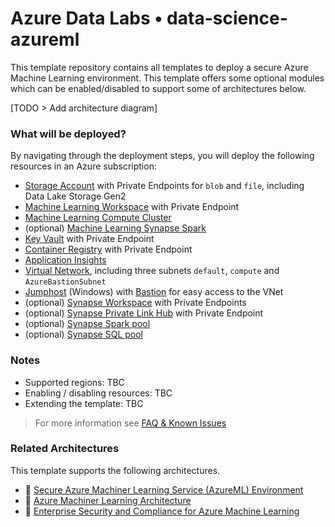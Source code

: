 # Azure Data Labs • data-science-azureml

This template repository contains all templates to deploy a secure Azure Machine Learning environment. This template offers some optional modules which can be enabled/disabled to support some of architectures below.

[TODO > Add architecture diagram]

### What will be deployed?

By navigating through the deployment steps, you will deploy the following resources in an Azure subscription:

- [Storage Account](https://github.com/Azure/azure-data-labs-modules/tree/main/terraform/storage-account) with Private Endpoints for `blob` and `file`, including Data Lake Storage Gen2
- [Machine Learning Workspace](https://github.com/Azure/azure-data-labs-modules/tree/main/terraform/machine-learning/machine-learning-workspace) with Private Endpoint
- [Machine Learning Compute Cluster](https://github.com/Azure/azure-data-labs-modules/tree/main/terraform/machine-learning/machine-learning-compute-cluster)
- (optional) [Machine Learning Synapse Spark](https://github.com/Azure/azure-data-labs-modules/tree/main/terraform/machine-learning/machine-learning-synapse-spark)
- [Key Vault](https://github.com/Azure/azure-data-labs-modules/tree/main/terraform/key-vault) with Private Endpoint
- [Container Registry](https://github.com/Azure/azure-data-labs-modules/tree/main/terraform/container-registry) with Private Endpoint
- [Application Insights](https://github.com/Azure/azure-data-labs-modules/tree/main/terraform/application-insights)
- [Virtual Network](https://github.com/Azure/azure-data-labs-modules/tree/main/terraform/virtual-network), including three subnets `default`, `compute` and `AzureBastionSubnet` 
- [Jumphost](https://github.com/Azure/azure-data-labs-modules/tree/main/terraform/virtual-machine) (Windows) with [Bastion](https://github.com/Azure/azure-data-labs-modules/tree/main/terraform/bastion-host) for easy access to the VNet
- (optional) [Synapse Workspace](https://github.com/Azure/azure-data-labs-modules/tree/main/terraform/synapse/synapse-workspace) with Private Endpoints
- (optional) [Synapse Private Link Hub](https://github.com/Azure/azure-data-labs-modules/tree/main/terraform/synapse/synapse-private-link-hub) with Private Endpoint
- (optional) [Synapse Spark pool](https://github.com/Azure/azure-data-labs-modules/tree/main/terraform/synapse/synapse-spark-pool)
- (optional) [Synapse SQL pool](https://github.com/Azure/azure-data-labs-modules/tree/main/terraform/synapse/synapse-sql-pool)

### Notes

- Supported regions: TBC
- Enabling / disabling resources: TBC
- Extending the template: TBC

> For more information see [FAQ & Known Issues](../assets/docs/adl-knownissues.md)

### Related Architectures

This template supports the following architectures.

- 📘 [Secure Azure Machiner Learning Service (AzureML) Environment](https://techcommunity.microsoft.com/t5/fasttrack-for-azure/secure-azure-machine-learning-service-azureml-environment/ba-p/3162297)
- 📘 [Azure Machiner Learning Architecture](https://docs.microsoft.com/en-us/azure/architecture/solution-ideas/articles/azure-machine-learning-solution-architecture)
- 📘 [Enterprise Security and Compliance for Azure Machine Learning](https://techcommunity.microsoft.com/t5/ai-machine-learning-blog/enterprise-security-and-compliance-for-azure-machine-learning/ba-p/3484858)
